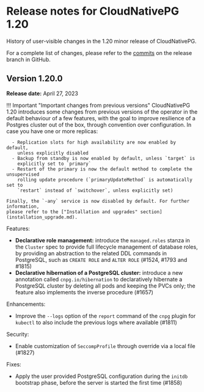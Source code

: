 # Release notes for CloudNativePG 1.20

History of user-visible changes in the 1.20 minor release of CloudNativePG.

For a complete list of changes, please refer to the
[commits](https://github.com/cloudnative-pg/cloudnative-pg/commits/release-1.20)
on the release branch in GitHub.

## Version 1.20.0

**Release date:** April 27, 2023

!!! Important "Important changes from previous versions"
    CloudNativePG 1.20 introduces some changes from previous versions of the
    operator in the default behaviour of a few features, with the goal to improve
    resilience of a Postgres cluster out of the box, through convention over
    configuration. In case you have one or more replicas:
    
      - Replication slots for high availability are now enabled by default,
        unless explicitly disabled
      - Backup from standby is now enabled by default, unless `target` is
        explicitly set to `primary`
      - Restart of the primary is now the default method to complete the unsupervised
        rolling update procedure (`primaryUpdateMethod` is automatically set to
        `restart` instead of `switchover`, unless explicitly set)
    
    Finally, the `-any` service is now disabled by default. For further information,
    please refer to the ["Installation and upgrades" section](installation_upgrade.md).

Features:

- **Declarative role management:** introduce the `managed.roles` stanza in the
  `Cluster` spec to provide full lifecycle management of database roles, by
  providing an abstraction to the related DDL commands in PostgreSQL, such as
  `CREATE ROLE` and `ALTER ROLE` (#1524, #1793 and #1815)
- **Declarative hibernation of a PostgreSQL cluster:** introduce a new
  annotation called `cnpg.io/hibernation` to declaratively hibernate a
  PostgreSQL cluster by deleting all pods and keeping the PVCs only; the feature
  also implements the inverse procedure (#1657)

Enhancements:

- Improve the `--logs` option of the `report` command of the `cnpg` plugin for
  `kubectl` to also include the previous logs where available (#1811)

Security:

- Enable customization of `SeccompProfile` through override via a local file (#1827)

Fixes:

- Apply the user provided PostgreSQL configuration during the `initdb`
  bootstrap phase, before the server is started the first time (#1858)
